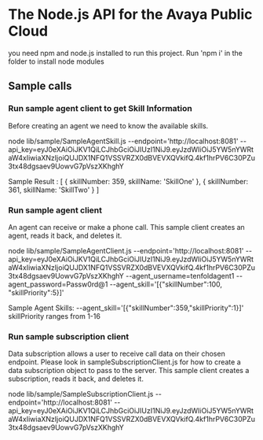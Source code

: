 # The Node.js API for the Avaya Public Cloud
you need npm and node.js installed to run this project.
Run 'npm i' in the folder to install node modules

##  Sample calls

### Run sample agent client to get Skill Information
Before creating an agent we need to know the available skills.

node lib/sample/SampleAgentSkill.js 
--endpoint='http://localhost:8081' --api_key=eyJ0eXAiOiJKV1QiLCJhbGciOiJIUzI1NiJ9.eyJzdWIiOiJ5YW5nYWRtaW4xIiwiaXNzIjoiQUJDX1NFQ1VSSVRZX0dBVEVXQVkifQ.4kf1hrPV6C30PZu3tx48dgsaev9UowvG7pVszXKhghY 

Sample Result : [ { skillNumber: 359, skillName: 'SkillOne' },
                  { skillNumber: 361, skillName: 'SkillTwo' } ]

### Run sample agent client
An agent can receive or make a phone call.
This sample client creates an agent, reads it back, and deletes it.

node lib/sample/SampleAgentClient.js 
--endpoint='http://localhost:8081' --api_key=eyJ0eXAiOiJKV1QiLCJhbGciOiJIUzI1NiJ9.eyJzdWIiOiJ5YW5nYWRtaW4xIiwiaXNzIjoiQUJDX1NFQ1VSSVRZX0dBVEVXQVkifQ.4kf1hrPV6C30PZu3tx48dgsaev9UowvG7pVszXKhghY 
--agent_username=tenfoldagent1 
--agent_password=Passw0rd@1 
--agent_skill='[{"skillNumber":100, "skillPriority":5}]'

Sample Agent Skills: --agent_skill='[{"skillNumber":359,"skillPriority":1}]'
skillPriority ranges from 1-16

### Run sample subscription client
Data subscription allows a user to receive call data on their chosen endpoint.
Please look in sampleSubscriptionClient.js for how to create
a data subscription object to pass to the server.
This sample client creates a subscription, reads it back, and deletes it.

node lib/sample/SampleSubscriptionClient.js --endpoint='http://localhost:8081' --api_key=eyJ0eXAiOiJKV1QiLCJhbGciOiJIUzI1NiJ9.eyJzdWIiOiJ5YW5nYWRtaW4xIiwiaXNzIjoiQUJDX1NFQ1VSSVRZX0dBVEVXQVkifQ.4kf1hrPV6C30PZu3tx48dgsaev9UowvG7pVszXKhghY
